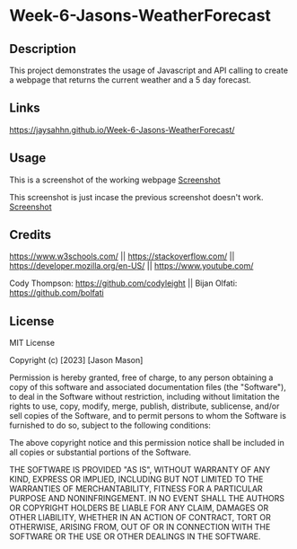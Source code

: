 # Week-6-Jasons-WeatherForecast


## Description

This project demonstrates the usage of Javascript and API calling to create a webpage that returns the current weather and a 5 day forecast.

## Links

https://jaysahhn.github.io/Week-6-Jasons-WeatherForecast/

## Usage
This is a screenshot of the working webpage
[Screenshot](weatherforecast.png)

This screenshot is just incase the previous screenshot doesn't work.
[Screenshot](https://i.gyazo.com/740d0a6feb128cb77150ea66919424e6.png)

## Credits

https://www.w3schools.com/ || 
https://stackoverflow.com/ || 
https://developer.mozilla.org/en-US/ || 
https://www.youtube.com/

Cody Thompson: https://github.com/codyleight ||
Bijan Olfati: https://github.com/bolfati

## License
MIT License

Copyright (c) [2023] [Jason Mason]

Permission is hereby granted, free of charge, to any person obtaining a copy of this software and associated documentation files (the "Software"), to deal in the Software without restriction, including without limitation the rights to use, copy, modify, merge, publish, distribute, sublicense, and/or sell copies of the Software, and to permit persons to whom the Software is furnished to do so, subject to the following conditions:

The above copyright notice and this permission notice shall be included in all copies or substantial portions of the Software.

THE SOFTWARE IS PROVIDED "AS IS", WITHOUT WARRANTY OF ANY KIND, EXPRESS OR IMPLIED, INCLUDING BUT NOT LIMITED TO THE WARRANTIES OF MERCHANTABILITY, FITNESS FOR A PARTICULAR PURPOSE AND NONINFRINGEMENT. IN NO EVENT SHALL THE AUTHORS OR COPYRIGHT HOLDERS BE LIABLE FOR ANY CLAIM, DAMAGES OR OTHER LIABILITY, WHETHER IN AN ACTION OF CONTRACT, TORT OR OTHERWISE, ARISING FROM, OUT OF OR IN CONNECTION WITH THE SOFTWARE OR THE USE OR OTHER DEALINGS IN THE SOFTWARE.
